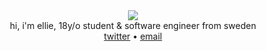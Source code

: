 <div align="center">
   <img src="https://moe-counter.glitch.me/get/@:2lay?theme=rule34"><br>
    <a>hi, i'm ellie, 18y/o student & software engineer from sweden</a>
        <div>
           <a href="https://twitter.com/twolays">twitter</a> • 
           <a href="mailto:ellie@2lay.net">email</a>
       </div>
</div>
